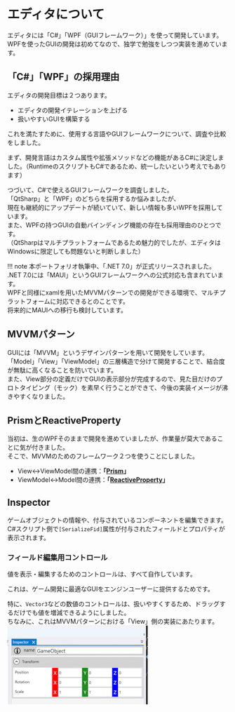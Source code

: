 # エディタについて

エディタには「C#」「WPF（GUIフレームワーク）」を使って開発しています。    
WPFを使ったGUIの開発は初めてなので、独学で勉強をしつつ実装を進めています。  


## 「C#」「WPF」の採用理由

エディタの開発目標は２つあります。

- エディタの開発イテレーションを上げる
- 扱いやすいGUIを構築する

これを満たすために、使用する言語やGUIフレームワークについて、調査や比較をしました。  
   
まず、開発言語はカスタム属性や拡張メソッドなどの機能があるC#に決定しました。（RuntimeのスクリプトもC#であるため、統一したいという考えでもあります）  
  
つづいて、C#で使えるGUIフレームワークを調査しました。  
「QtSharp」と「WPF」のどちらを採用するか悩みましたが、   
現在も継続的にアップデートが続いていて、新しい情報も多いWPFを採用しています。  
また、WPFの持つGUIの自動バインディング機能の存在も採用理由のひとつです。  
（QtSharpはマルチプラットフォームであるため魅力的でしたが、エディタはWindowsに限定しても問題ないと判断しました）

!!! note
    本ポートフォリオ執筆中、「.NET 7.0」が正式リリースされました。  
    .NET 7.0には「MAUI」というGUIフレームワークへの公式対応も含まれています。  
    WPFと同様にxamlを用いたMVVMパターンでの開発ができる環境で、マルチプラットフォームに対応できるとのことです。  
    将来的にMAUIへの移行も検討しています。  



## MVVMパターン

GUIには「MVVM」というデザインパターンを用いて開発をしています。  
「Model」「View」「ViewModel」の三層構造で分けて開発することで、結合度が無駄に高くなることを防いでいます。  
また、View部分の定義だけでGUIの表示部分が完成するので、見た目だけのプロトタイピング（モック）を素早く行うことができて、今後の実装イメージが沸きやすくなりました。  

## PrismとReactiveProperty

当初は、生のWPFそのままで開発を進めていましたが、作業量が莫大であることに気が付きました。  
そこで、MVVMのためのフレームワーク２つを使うことにしました。  

- View<->ViewModel間の連携：**「[Prism](https://prismlibrary.com/index.html)」**
- ViewModel<->Model間の連携：**「[ReactiveProperty](https://github.com/runceel/ReactiveProperty)」**




## Inspector

ゲームオブジェクトの情報や、付与されているコンポーネントを編集できます。  
C#スクリプト側で`[SerializeFid]`属性が付与されたフィールドとプロパティが表示されます。  


### フィールド編集用コントロール

値を表示・編集するためのコントロールは、すべて自作しています。  

これは、ゲーム開発に最適なGUIをエンジンユーザーに提供するためです。  

特に、`Vector3`などの数値のコントロールは、扱いやすくするため、ドラッグするだけでも値を増減できるようにしました。  
ちなみに、これはMVVMパターンにおける「View」側の実装にあたります。  
![Alt text](../../images/editor_Vector3Drag.gif)
